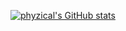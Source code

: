 [![phyzical's GitHub stats](https://github-readme-stats.vercel.app/api?username=phyzical?theme=dark)](https://github.com/anuraghazra/github-readme-stats)
